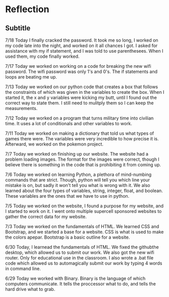 # Reflection
## Subtitle
7/18
Today I finally cracked the password. It took me so long, I worked on my code late into the night, and worked on it all chances I got. I asked for assistance with my if statement, and I was told to use parenthesees. When I used them, my code finally worked.

7/17 
Today we worked on working on a code for breaking the new wifi password. The wifi password was only 1's and 0's. The if statements and loops are beating me up.

7/13
Today we worked on our python code that creates a box that follows the constraints of which was given in the variables to create the box. When I started it, the x and y variables were kicking my butt, until I found out the correct way to state them. I still need to mulitply them so I can keep the measurements.

7/12
Today we worked on a program that turns military time into civilian time. It uses a lot of conditionals and other variables to work.

7/11
Today we worked on making a dictionary that told us what types of games there were. The variables were very incredible to how precise it is. Afterward, we worked on the pokemon project.

7/7 
Today we worked on finishing up our website. The website had a problem loading images. The format for the images were correct, though I believe there is something in the code that is prohibiting it from coming up.

7/6 
Today we worked on learning Python, a plethora of mind-numbing commands that are strict. Though, python will tell you which line your mistake is on, but sadly it won't tell you what is wrong with it. We also learned about the four types of variables, string, integer, float, and boolean. These variables are the ones that we have to use in python.

7/5
Today we worked on the website, I found a purpose for my website, and I started to work on it. I went onto multiple supercell sponsored websites to gather the correct data for my website.


7/3 
Today we worked on the fundamentals of HTML. We learned CSS and Bootstrap, and we started a base for a  website. CSS is what is used to make the colors apepar. Bootstrap is a basic outline for a website.

6/30
Today, I learnead the fundamentals of HTML. We fixed the githubthe desktop, which allowed us to submit our work. We also got the new wifi router. Only for educational use in the classroom. I also wrote a .bat file code which allowed us to automagically submit our work by typing 4 words in command line. 

6/29 
Today we worked with Binary. Binary is the language of which computers communicate. It tells the proccessor what to do, and tells the hard drive what to grab. 
